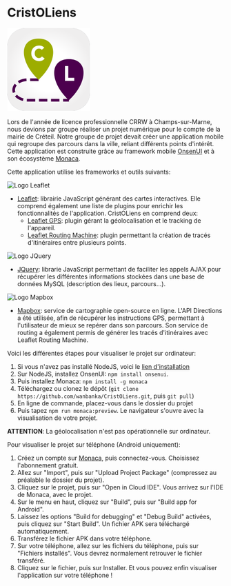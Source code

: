 # CristOLiens

![Logo CristOLiens](https://github.com/wanbanka/CristOLiens/blob/master/res/android/icon/xxxhdpi.png?raw=true)

Lors de l'année de licence professionnelle CRRW à Champs-sur-Marne, nous devions par groupe réaliser un projet numérique pour le compte de la mairie de Créteil. Notre groupe de projet devait créer une application mobile qui regroupe des parcours dans la ville, reliant différents points d'intérêt. Cette application est construite grâce au framework mobile [OnsenUI](https://onsen.io/) et à son écosystème [Monaca](https://monaca.io/). 

Cette application utilise les frameworks et outils suivants: 

![Logo Leaflet](https://leafletjs.com/docs/images/logo.png) 

* [Leaflet](https://leafletjs.com/): librairie JavaScript générant des cartes interactives. Elle comprend également une liste de plugins pour enrichir les fonctionnalités de l'application. CristOLiens en comprend deux: 
    * [Leaflet GPS](https://www.npmjs.com/package/leaflet-gps): plugin gérant la géolocalisation et le tracking de l'appareil. 
    * [Leaflet Routing Machine](https://www.liedman.net/leaflet-routing-machine/): plugin permettant la création de tracés d'itinéraires entre plusieurs points. 

![Logo JQuery](https://upload.wikimedia.org/wikipedia/fr/thumb/b/b3/Jquery-logo.png/330px-Jquery-logo.png)

* [JQuery](https://jquery.com/): librarie JavaScript permettant de faciliter les appels AJAX pour récupérer les différentes informations stockées dans une base de données MySQL (description des lieux, parcours...).

![Logo Mapbox](https://miro.medium.com/max/2083/0*ok6yuDnTx4o2PSFx.png)

* [Mapbox](https://www.mapbox.com/): service de cartographie open-source en ligne. L'API Directions a été utilisée, afin de récupérer les instructions GPS, permettant à l'utilisateur de mieux se repérer dans son parcours. Son service de routing a également permis de générer les tracés d'itinéraires avec Leaflet Routing Machine.

Voici les différentes étapes pour visualiser le projet sur ordinateur: 


1. Si vous n'avez pas installé NodeJS, voici le [lien d'installation](https://nodejs.org/en/)
2. Sur NodeJS, installez OnsenUI: `npm install onsenui`. 
3. Puis installez Monaca: `npm install -g monaca`
4. Téléchargez ou clonez le dépôt (`git clone https://github.com/wanbanka/CristOLiens.git`, puis `git pull`)
5. En ligne de commande, placez-vous dans le dossier du projet
6. Puis tapez `npm run monaca:preview`. Le navigateur s'ouvre avec la visualisation de votre projet. 

**ATTENTION**: La géolocalisation n'est pas opérationnelle sur ordinateur. 

Pour visualiser le projet sur téléphone (Android uniquement): 

1. Créez un compte sur [Monaca](https://monaca.io), puis connectez-vous. Choisissez l'abonnement gratuit.
2. Allez sur "Import", puis sur "Upload Project Package" (compressez au préalable le dossier du projet).
3. Cliquez sur le projet, puis sur "Open in Cloud IDE". Vous arrivez sur l'IDE de Monaca, avec le projet.
4. Sur le menu en haut, cliquez sur "Build", puis sur "Build app for Android". 
5. Laissez les options "Build for debugging" et "Debug Build" activées, puis cliquez sur "Start Build". Un fichier APK sera téléchargé automatiquement.
6. Transférez le fichier APK dans votre téléphone.
7. Sur votre téléphone, allez sur les fichiers du téléphone, puis sur "Fichiers installés". Vous devrez normalement retrouver le fichier transféré. 
8. Cliquez sur le fichier, puis sur Installer. Et vous pouvez enfin visualiser l'application sur votre téléphone !
